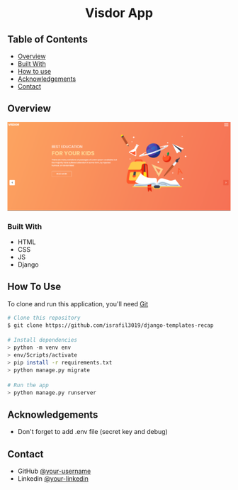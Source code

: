<h1 align="center">Visdor App</h1>

## Table of Contents

- [Overview](#overview)
- [Built With](#built-with)
- [How to use](#how-to-use)
- [Acknowledgements](#acknowledgements)
- [Contact](#contact)


## Overview

![screenshot](https://github.com/israfil3019/django-templates-recap/blob/main/visdor.png)


### Built With

- HTML
- CSS
- JS
- Django


## How To Use


To clone and run this application, you'll need [Git](https://github.com/israfil3019/django-templates-recap) 
```bash
# Clone this repository
$ git clone https://github.com/israfil3019/django-templates-recap

# Install dependencies
> python -m venv env
> env/Scripts/activate
> pip install -r requirements.txt
> python manage.py migrate

# Run the app
> python manage.py runserver
```

## Acknowledgements

- Don't forget to add .env file (secret key and debug)

## Contact

- GitHub [@your-username](https://github.com/israfil3019)
- Linkedin [@your-linkedin](https://www.linkedin.com/in/israfil-topac/)
